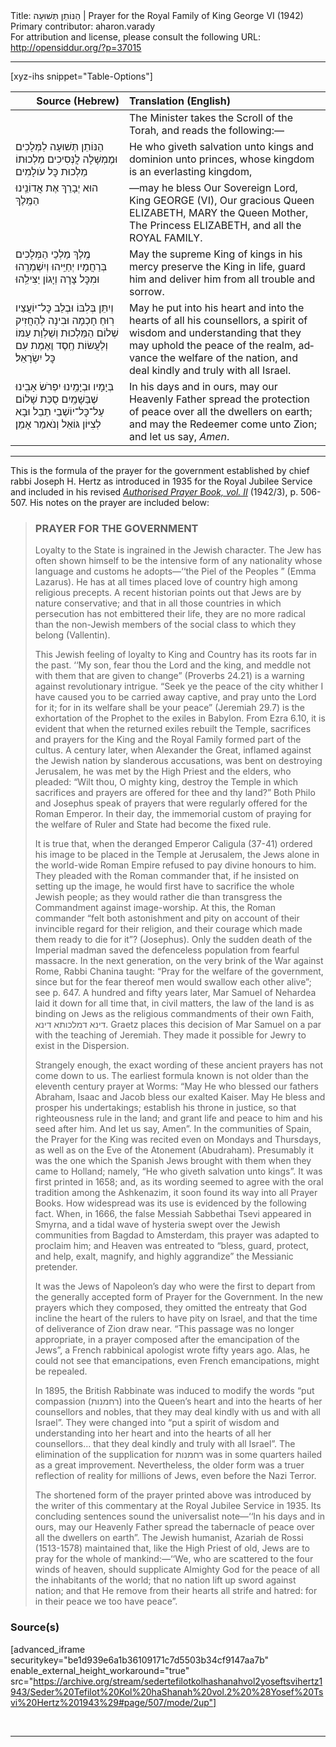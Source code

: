 <html>
<head></head>
<body>
Title: הַנּוֹתֵן תְּשׁוּעָה | Prayer for the Royal Family of King George VI (1942)<br />
Primary contributor: aharon.varady<br />
For attribution and license, please consult the following URL: <a href="http://opensiddur.org/?p=37015">http://opensiddur.org/?p=37015</a>
<p />
<hr />

[xyz-ihs snippet="Table-Options"]<table style="margin-left: auto; margin-right: auto;" class="draggable">
<thead><tr><th id="x" style="text-align: right;">Source (Hebrew)</th><th style="text-align: left;">Translation (English)</th></tr></thead>
<tbody>
<tr><td style="vertical-align:top;">
<div class="liturgy" lang="he">

</span></div></td>
 
<td style="vertical-align:top;">
<div class="english" lang="en">
<span class="instruction">The Minister takes the Scroll of the Torah, and reads the following:—</span> 
</div></td></tr>


<tr><td style="vertical-align:top;">
<div class="liturgy" lang="he">
הַנּוֹתֵן תְּשׁוּעָה לַמְּלָכִים
וּמֶמְשָׁלָה לֲנְּסִיכִים
מַלְכוּתוֹ מַלְכוּת כׇּל עֹולָמִים
</span></div></td>
 
<td style="vertical-align:top;">
<div class="english" lang="en">
He who giveth salvation unto kings 
and dominion unto princes, 
whose kingdom is an everlasting kingdom,
</div></td></tr>


<tr><td style="vertical-align:top;">
<div class="liturgy" lang="he">
הוּא יְבָרֵךְ
אֶת אֲדוֹנֵֽינוּ הַמֶּֽלֶךְ
</span></div></td>
 
<td style="vertical-align:top;">
<div class="english" lang="en">
—may he bless 
Our Sovereign Lord, King GEORGE (VI), 
Our gracious Queen ELIZABETH, 
MARY the Queen Mother, 
The Princess ELIZABETH, 
and all the ROYAL FAMILY. 
</div></td></tr>


<tr><td style="vertical-align:top;">
<div class="liturgy" lang="he">
מֶֽלֶךְ מַלְכֵי הַמְּלָכִים
בְּרַחֲמָיו יְחַיֵּֽיהוּ 
וְיִשְׁמְרֵֽהוּ 
וּמִכׇּל צָרָה וְיָגוֹן יַצִּילֵֽהוּ
</span></div></td>
 
<td style="vertical-align:top;">
<div class="english" lang="en">
May the supreme King of kings 
in his mercy preserve the King in life, 
guard him 
and deliver him from all trouble and sorrow. 
</div></td></tr>


<tr><td style="vertical-align:top;">
<div class="liturgy" lang="he">
וְיִתֵּן בְּלִבּוֹ
וּבְלֵב כׇּל־יוֹעֲצַיו
רֽוּחַ חָכְמָה וּבִינָה
לְהַחֲזִיק שְׁלוֹם הַמַּלְכוּת
וְשַׁלְוַת עַמּוֹ
וְלַעֲשׂוֹת חֶֽסֶד וֶאֶמֶת עִם כׇּל יִשְׂרָאֵל׃
</span></div></td>
 
<td style="vertical-align:top;">
<div class="english" lang="en">
May he put into his heart 
and into the hearts of all his counsellors, 
a spirit of wisdom and understanding 
that they may uphold the peace of the realm, 
advance the welfare of the nation, 
and deal kindly and truly with all Israel.
</div></td></tr>


<tr><td style="vertical-align:top;">
<div class="liturgy" lang="he">
בְּיָמָיו וּבְיָמֵֽינוּ
יִפְרֹשׂ אָבִֽינוּ שֶׁבַּשָׁמַֽיִם
סֻכַּת שָׁלוֹם 
עַל־כׇּל־יוֹשְׁבֵי תֵבֵל
וּבָא לְצִיּוֹן גּוֹאֵל
וְנֺאמַר אָמֵן׃
</span></div></td>
 
<td style="vertical-align:top;">
<div class="english" lang="en">
In his days and in ours, 
may our Heavenly Father spread 
the protection of peace 
over all the dwellers on earth; 
and may the Redeemer come unto Zion; 
and let us say, <em>Amen</em>. 
</div></td></tr>
</tbody></table>

<hr />

This is the formula of the prayer for the government established by chief rabbi Joseph H. Hertz as introduced in 1935 for the Royal Jubilee Service and included in his revised <em><a href="/?p=27573">Authorised Prayer Book, vol. II</a></em> (1942/3), p. 506-507. His notes on the prayer are included below:

<blockquote>
<h3>PRAYER FOR THE GOVERNMENT</h3>

Loyalty to the State is ingrained in the Jewish character. The Jew has often shown himself to be the intensive form of any nationality whose language and customs he adopts—‘‘the Piel of the Peoples ” (Emma Lazarus). He has at all times placed love of country high among religious precepts. A recent historian points out that Jews are by nature conservative; and that in all those countries in which persecution has not embittered their life, they are no more radical than the non-Jewish members of the social class to which they belong (Vallentin).  

This Jewish feeling of loyalty to King and Country has its roots far in the past. ‘‘My son, fear thou the Lord and the king, and meddle not with them that are given to change” (Proverbs 24.21) is a warning against revolutionary intrigue. “Seek ye the peace of the city whither I have caused you to be carried away captive, and pray unto the Lord for it; for in its welfare shall be your peace” (Jeremiah 29.7) is the exhortation of the Prophet to the exiles in Babylon. From Ezra 6.10, it is evident that when the returned exiles rebuilt the Temple, sacrifices and prayers for the King and the Royal Family formed part of the cultus. A century later, when Alexander the Great, inflamed against the Jewish nation by slanderous accusations, was bent on destroying Jerusalem, he was met by the High Priest and the elders, who pleaded: “Wilt thou, O mighty king, destroy the Temple in which sacrifices and prayers are offered for thee and thy land?” Both Philo and Josephus speak of prayers that were regularly offered for the Roman Emperor. In their day, the immemorial custom of praying for the welfare of Ruler and State had become the fixed rule. 

It is true that, when the deranged Emperor Caligula (37-41) ordered his image to be placed in the Temple at Jerusalem, the Jews alone in the world-wide Roman Empire refused to pay divine honours to him. They pleaded with the Roman commander that, if he insisted on setting up the image, he would first have to sacrifice the whole Jewish people; as they would rather die than transgress the Commandment against image-worship. At this, the Roman commander “felt both astonishment and pity on account of their invincible regard for their religion, and their courage which made them ready to die for it”? (Josephus). Only the sudden death of the Imperial madman saved the defenceless population from fearful massacre. In the next generation, on the very brink of the War against Rome, Rabbi Chanina taught: “Pray for the welfare of the government, since but for the fear thereof men would swallow each other alive”; see p. 647. A hundred and fifty years later, Mar Samuel of Nehardea laid it down for all time that, in civil matters, the law of the land is as binding on Jews as the religious commandments of their own Faith, <span class="hebrew" lang="he">דינא דמלכותא דינא</span>. Graetz places this decision of Mar Samuel on a par with the teaching of Jeremiah. They made it possible for Jewry to exist in the Dispersion. 

Strangely enough, the exact wording of these ancient prayers has not come down to us. The earliest formula known is not older than the eleventh century prayer at Worms: “May He who blessed our fathers Abraham, Isaac and Jacob bless our exalted Kaiser. May He bless and prosper his undertakings; establish his throne in justice, so that righteousness rule in the land; and grant life and peace to him and his seed after him. And let us say, Amen”. In the communities of Spain, the Prayer for the King was recited even on Mondays and Thursdays, as well as on the Eve of the Atonement (Abudraham). Presumably it was the one which the Spanish Jews brought with them when they came to Holland; namely, “He who giveth salvation unto kings”. It was first printed in 1658; and, as its wording seemed to agree with the oral tradition among the Ashkenazim, it soon found its way into all Prayer Books. How widespread was its use is evidenced by the following fact. When, in 1666, the false Messiah Sabbethai Tsevi appeared in Smyrna, and a tidal wave of hysteria swept over the Jewish communities from Bagdad to Amsterdam, this prayer was adapted to proclaim him; and Heaven was entreated to “bless, guard, protect, and help, exalt, magnify, and highly aggrandize” the Messianic pretender. 

It was the Jews of Napoleon’s day who were the first to depart from the generally accepted form of Prayer for the Government. In the new prayers which they composed, they omitted the entreaty that God incline the heart of the rulers to have pity on Israel, and that the time of deliverance of Zion draw near. “This passage was no longer appropriate, in a prayer composed after the emancipation of the Jews”, a French rabbinical apologist wrote fifty years ago. Alas, he could not see that emancipations, even French emancipations, might be repealed. 

In 1895, the British Rabbinate was induced to modify the words “put compassion (<span class="hebrew" lang="he">רחמנות</span>) into the Queen’s heart and into the hearts of her counsellors and nobles, that they may deal kindly with us and with all Israel”. They were changed into “put a spirit of wisdom and understanding into her heart and into the hearts of all her counsellors... that they deal kindly and truly with all Israel”. The elimination of the supplication for <span class="hebrew" lang="he">רחמנות</span> was in some quarters hailed as a great improvement. Nevertheless, the older form was a truer reflection of reality for millions of Jews, even before the Nazi Terror. 

The shortened form of the prayer printed above was introduced by the writer of this commentary at the Royal Jubilee Service in 1935. Its concluding sentences sound the universalist note—‘‘In his days and in ours, may our Heavenly Father spread the tabernacle of peace over all the dwellers on earth”. The Jewish humanist, Azariah de Rossi (1513-1578) maintained that, like the High Priest of old, Jews are to pray for the whole of mankind:—‘‘We, who are scattered to the four winds of heaven, should supplicate Almighty God for the peace of all the inhabitants of the world; that no nation lift up sword against nation; and that He remove from their hearts all strife and hatred: for in their peace we too have peace”. 
</blockquote>

<h3>Source(s)</h3>

[advanced_iframe securitykey="be1d939e6a1b36109171c7d5503b34cf9147aa7b" enable_external_height_workaround="true" src="https://archive.org/stream/sedertefilotkolhashanahvol2yoseftsvihertz1943/Seder%20Tefilot%20Kol%20haShanah%20vol.2%20%28Yosef%20Tsvi%20Hertz%201943%29#page/507/mode/2up"]

&nbsp;

<hr />

&nbsp;

</body>
</html>